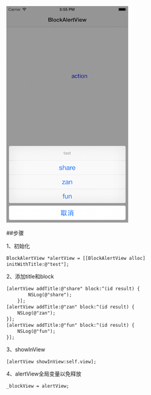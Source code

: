![](images/block_alert_view.png)

##步骤

1、初始化

```
BlockAlertView *alertView = [[BlockAlertView alloc] initWithTitle:@"test"];
```

2、添加title和block

```
[alertView addTitle:@"share" block:^(id result) {
        NSLog(@"share");
    }];
[alertView addTitle:@"zan" block:^(id result) {
    NSLog(@"zan");
}];
[alertView addTitle:@"fun" block:^(id result) {
    NSLog(@"fun");
}];
```

3、showInView

```
[alertView showInView:self.view];
```

4、alertView全局变量以免释放

```
_blockView = alertView;